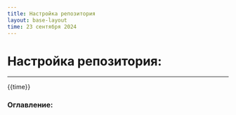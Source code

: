 ```yaml
---
title: Настройка репозитория
layout: base-layout
time: 23 сентября 2024
---
```


# Настройка репозитория:
---

<time>{{time}}</time>

### Оглавление: